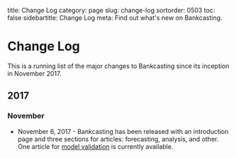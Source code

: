 title: Change Log
category: page
slug: change-log
sortorder: 0503
toc: false
sidebartitle: Change Log
meta: Find out what's new on Bankcasting.

# Change Log
This is a running list of the major changes to Bankcasting since its inception in November 2017. 

## 2017

### November
* November 6, 2017 - Bankcasting has been released with an introduction page and three sections for articles: forecasting, analysis, and other. One article for <a href="/model-validation.html">model validation</a> is currently available.
